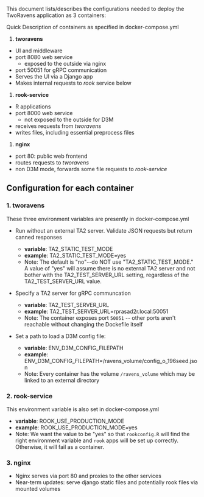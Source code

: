 This document lists/describes the configurations needed to deploy the TwoRavens application as 3 containers:

Quick Description of containers as specified in docker-compose.yml

1. **tworavens**
  - UI and middleware
  - port 8080 web service
    - exposed to the outside via nginx
  - port 50051 for gRPC communication
  - Serves the UI via a Django app
  - Makes internal requests to *rook* service below
1. **rook-service**
  - R applications
  - port 8000 web service
    - not exposed to the outside for D3M
  - receives requests from *tworavens*
  - writes files, including essential preprocess files
1. **nginx**
  - port 80: public web frontend
  - routes requests to *tworavens*
  - non D3M mode, forwards some file requests to *rook-service*

## Configuration for each container

### 1. tworavens

These three environment variables are presently in docker-compose.yml

- Run without an external TA2 server.  Validate JSON requests but return canned responses
  - **variable**: TA2_STATIC_TEST_MODE
  - **example**: TA2_STATIC_TEST_MODE=yes
  - Note: The default is "no"--do NOT use "TA2_STATIC_TEST_MODE."  A value of "yes" will assume there is no external TA2 server and not bother with the TA2_TEST_SERVER_URL setting, regardless of the TA2_TEST_SERVER_URL value.

- Specify a TA2 server for gRPC communcation
  - **variable**: TA2_TEST_SERVER_URL
  - **example**: TA2_TEST_SERVER_URL=rprasad2r.local:50051
  - Note: The container exposes port `50051` -- other ports aren't reachable without changing the Dockefile itself

- Set a path to load a D3M config file:
  - **variable**: ENV_D3M_CONFIG_FILEPATH
  - **example**:  ENV_D3M_CONFIG_FILEPATH=/ravens_volume/config_o_196seed.json
  - Note: Every container has the volume `/ravens_volume` which may be linked to an external directory

### 2. rook-service

This environment variable is also set in docker-compose.yml

  - **variable**: ROOK_USE_PRODUCTION_MODE
  - **example**:  ROOK_USE_PRODUCTION_MODE=yes
  - Note: We want the value to be "yes" so that `rookconfig.R` will find the right environment variable and `rook` apps will be set up correctly. Otherwise, it will fail as a container.

### 3. nginx
  - Nginx serves via port 80 and proxies to the other services
  - Near-term updates: serve django static files and potentially rook files via mounted volumes
